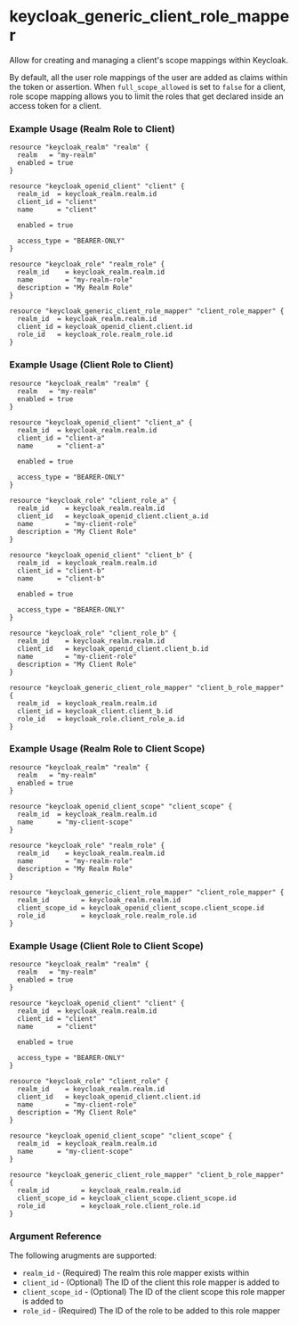 # keycloak_generic_client_role_mapper

Allow for creating and managing a client's scope mappings within Keycloak.

By default, all the user role mappings of the user are added as claims within
the token or assertion. When `full_scope_allowed` is set to `false` for a
client, role scope mapping allows you to limit the roles that get declared
inside an access token for a client.

### Example Usage (Realm Role to Client)

```hcl
resource "keycloak_realm" "realm" {
  realm   = "my-realm"
  enabled = true
}

resource "keycloak_openid_client" "client" {
  realm_id  = keycloak_realm.realm.id
  client_id = "client"
  name      = "client"

  enabled = true

  access_type = "BEARER-ONLY"
}

resource "keycloak_role" "realm_role" {
  realm_id    = keycloak_realm.realm.id
  name        = "my-realm-role"
  description = "My Realm Role"
}

resource "keycloak_generic_client_role_mapper" "client_role_mapper" {
  realm_id  = keycloak_realm.realm.id
  client_id = keycloak_openid_client.client.id
  role_id   = keycloak_role.realm_role.id
}
```

### Example Usage (Client Role to Client)

```hcl
resource "keycloak_realm" "realm" {
  realm   = "my-realm"
  enabled = true
}

resource "keycloak_openid_client" "client_a" {
  realm_id  = keycloak_realm.realm.id
  client_id = "client-a"
  name      = "client-a"

  enabled = true

  access_type = "BEARER-ONLY"
}

resource "keycloak_role" "client_role_a" {
  realm_id    = keycloak_realm.realm.id
  client_id   = keycloak_openid_client.client_a.id
  name        = "my-client-role"
  description = "My Client Role"
}

resource "keycloak_openid_client" "client_b" {
  realm_id  = keycloak_realm.realm.id
  client_id = "client-b"
  name      = "client-b"

  enabled = true

  access_type = "BEARER-ONLY"
}

resource "keycloak_role" "client_role_b" {
  realm_id    = keycloak_realm.realm.id
  client_id   = keycloak_openid_client.client_b.id
  name        = "my-client-role"
  description = "My Client Role"
}

resource "keycloak_generic_client_role_mapper" "client_b_role_mapper" {
  realm_id  = keycloak_realm.realm.id
  client_id = keycloak_client.client_b.id
  role_id   = keycloak_role.client_role_a.id
}
```

### Example Usage (Realm Role to Client Scope)

```hcl
resource "keycloak_realm" "realm" {
  realm   = "my-realm"
  enabled = true
}

resource "keycloak_openid_client_scope" "client_scope" {
  realm_id  = keycloak_realm.realm.id
  name      = "my-client-scope"
}

resource "keycloak_role" "realm_role" {
  realm_id    = keycloak_realm.realm.id
  name        = "my-realm-role"
  description = "My Realm Role"
}

resource "keycloak_generic_client_role_mapper" "client_role_mapper" {
  realm_id        = keycloak_realm.realm.id
  client_scope_id = keycloak_openid_client_scope.client_scope.id
  role_id         = keycloak_role.realm_role.id
}
```

### Example Usage (Client Role to Client Scope)

```hcl
resource "keycloak_realm" "realm" {
  realm   = "my-realm"
  enabled = true
}

resource "keycloak_openid_client" "client" {
  realm_id  = keycloak_realm.realm.id
  client_id = "client"
  name      = "client"

  enabled = true

  access_type = "BEARER-ONLY"
}

resource "keycloak_role" "client_role" {
  realm_id    = keycloak_realm.realm.id
  client_id   = keycloak_openid_client.client.id
  name        = "my-client-role"
  description = "My Client Role"
}

resource "keycloak_openid_client_scope" "client_scope" {
  realm_id  = keycloak_realm.realm.id
  name      = "my-client-scope"
}

resource "keycloak_generic_client_role_mapper" "client_b_role_mapper" {
  realm_id        = keycloak_realm.realm.id
  client_scope_id = keycloak_client_scope.client_scope.id
  role_id         = keycloak_role.client_role.id
}
```

### Argument Reference

The following arugments are supported:

- `realm_id` - (Required) The realm this role mapper exists within
- `client_id` - (Optional) The ID of the client this role mapper is added to
- `client_scope_id` - (Optional) The ID of the client scope this role mapper is added to
- `role_id` - (Required) The ID of the role to be added to this role mapper


